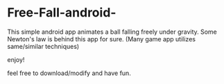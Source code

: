 Free-Fall-android-
==================
This simple android app animates a ball falling freely under gravity.
Some Newton's law is behind this app for sure. (Many game app utilizes same/similar techniques)

enjoy!

feel free to download/modify and have fun.
